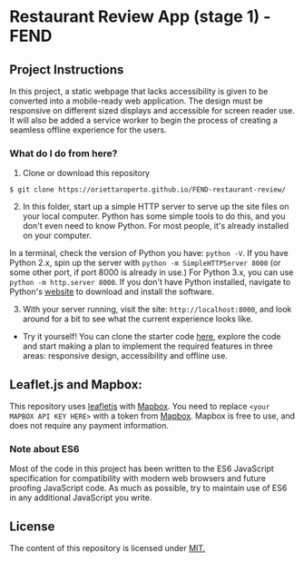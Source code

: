 # Restaurant Review App (stage 1) - FEND

## Project Instructions
In this project, a static webpage that lacks accessibility is given to be converted into a mobile-ready web application. 
The design must be responsive on different sized displays and accessible for screen reader use. It will also be added a 
service worker to begin the process of creating a seamless offline experience for the users.

### What do I do from here?

1. Clone or download this repository

```$ git clone https://oriettaroperto.github.io/FEND-restaurant-review/```

2. In this folder, start up a simple HTTP server to serve up the site files on your local computer. 
Python has some simple tools to do this, and you don't even need to know Python. For most people, it's already installed on your computer. 

In a terminal, check the version of Python you have: `python -V`. If you have Python 2.x, spin up the server with `python -m SimpleHTTPServer 8000` (or some other port, if port 8000 is already in use.) For Python 3.x, you can use `python -m http.server 8000`. If you don't have Python installed, navigate to Python's [website](https://www.python.org/) to download and install the software.

3. With your server running, visit the site: `http://localhost:8000`, and look around for a bit to see what the current experience looks like.

- Try it yourself! You can clone the starter code [here](https://github.com/udacity/mws-restaurant-stage-1), explore the code and 
start making a plan to implement the required features in three areas: responsive design, accessibility and offline use.

## Leaflet.js and Mapbox:

This repository uses [leafletjs](https://leafletjs.com/) with [Mapbox](https://www.mapbox.com/). You need to replace `<your MAPBOX API KEY HERE>` with a token from [Mapbox](https://www.mapbox.com/). Mapbox is free to use, and does not require any payment information. 

### Note about ES6

Most of the code in this project has been written to the ES6 JavaScript specification for compatibility with modern web browsers and future proofing JavaScript code. As much as possible, try to maintain use of ES6 in any additional JavaScript you write. 

## License
The content of this repository is licensed under [MIT.](https://choosealicense.com/licenses/mit/)
